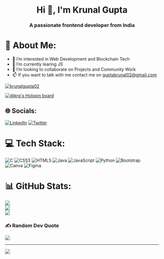 <!-- - 👋 Hi, I’m Krunal Gupta
- 👀 I’m interested in Web Development and Blockchain Tech
- 🌱 I’m currently learing JS
- 💞️ I’m looking to collaborate on Projects and Community Work
- 📫 If you want to talk with me contact me on guptakrunal02@gmail.com -->

<h1 align="center">Hi 👋, I'm Krunal Gupta</h1>
<h3 align="center">A passionate frontend developer from India</h3>



# 💫 About Me:
<!-- - 👋 Hi, I’m Krunal Gupta -->
- 👀 I’m interested in Web Development and Blockchain Tech
- 🌱 I’m currently learing JS
- 💞️ I’m looking to collaborate on Projects and Community Work
- 📫 If you want to talk with me contact me on guptakrunal02@gmail.com

<p align="left"> <a href="https://github.com/ryo-ma/github-profile-trophy"><img src="https://github-profile-trophy.vercel.app/?username=krunalgupta02" alt="krunalgupta02" /></a> </p>

[![@krg's Holopin board](https://holopin.me/krg)](https://holopin.io/@krg)

## 🌐 Socials:
[![LinkedIn](https://img.shields.io/badge/LinkedIn-%230077B5.svg?logo=linkedin&logoColor=white)](https://linkedin.com/in/www.linkedin.com/in/krunal-gupta-9bb6a7206) [![Twitter](https://img.shields.io/badge/Twitter-%231DA1F2.svg?logo=Twitter&logoColor=white)](https://twitter.com/https://twitter.com/KrunalKRG) 

# 💻 Tech Stack:
![C](https://img.shields.io/badge/c-%2300599C.svg?style=plastic&logo=c&logoColor=white) ![CSS3](https://img.shields.io/badge/css3-%231572B6.svg?style=plastic&logo=css3&logoColor=white) ![HTML5](https://img.shields.io/badge/html5-%23E34F26.svg?style=plastic&logo=html5&logoColor=white) ![Java](https://img.shields.io/badge/java-%23ED8B00.svg?style=plastic&logo=java&logoColor=white) ![JavaScript](https://img.shields.io/badge/javascript-%23323330.svg?style=plastic&logo=javascript&logoColor=%23F7DF1E) ![Python](https://img.shields.io/badge/python-3670A0?style=plastic&logo=python&logoColor=ffdd54) ![Bootstrap](https://img.shields.io/badge/bootstrap-%23563D7C.svg?style=plastic&logo=bootstrap&logoColor=white) ![Canva](https://img.shields.io/badge/Canva-%2300C4CC.svg?style=plastic&logo=Canva&logoColor=white) 	![Figma](https://img.shields.io/badge/figma-%23F24E1E.svg?style=plastic&logo=figma&logoColor=white)
# 📊 GitHub Stats:
![](https://github-readme-stats.vercel.app/api?username=KrunalGupta02&theme=dark&hide_border=false&include_all_commits=false&count_private=false)<br/>
![](https://github-readme-streak-stats.herokuapp.com/?user=KrunalGupta02&theme=dark&hide_border=false)<br/>
![](https://github-readme-stats.vercel.app/api/top-langs/?username=KrunalGupta02&theme=dark&hide_border=false&include_all_commits=false&count_private=false&layout=compact)

### ✍️ Random Dev Quote
![](https://quotes-github-readme.vercel.app/api?type=horizontal&theme=radical)


---
[![](https://visitcount.itsvg.in/api?id=KrunalGupta02&icon=6&color=4)](https://visitcount.itsvg.in)





<!---
KrunalGupta02/KrunalGupta02 is a ✨ special ✨ repository because its `README.md` (this file) appears on your GitHub profile.
You can click the Preview link to take a look at your changes.
--->
